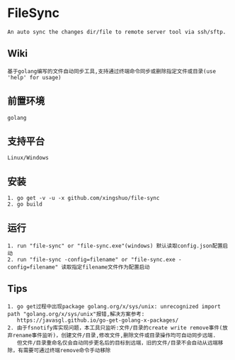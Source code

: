 FileSync
=========
    An auto sync the changes dir/file to remote server tool via ssh/sftp.

Wiki
----
    基于golang编写的文件自动同步工具,支持通过终端命令同步或删除指定文件或目录(use 'help' for usage)

前置环境
-----
    golang

支持平台
-----
    Linux/Windows

安装
-----
    1. go get -v -u -x github.com/xingshuo/file-sync
    2. go build

运行
-----
    1. run "file-sync" or "file-sync.exe"(windows) 默认读取config.json配置启动
    2. run "file-sync -config=filename" or "file-sync.exe -config=filename" 读取指定filename文件作为配置启动

Tips
-----
    1. go get过程中出现package golang.org/x/sys/unix: unrecognized import path "golang.org/x/sys/unix"报错,解决方案参考:
       https://javasgl.github.io/go-get-golang-x-packages/
    2. 由于fsnotify库实现问题，本工具只监听:文件/目录的create write remove事件(放弃rename事件监听)，创建文件/目录,修改文件,删除文件或目录操作均可自动同步远端.
       但文件/目录重命名仅会自动同步更名后的目标到远端，旧的文件/目录不会自动从远端移除，有需要可通过终端remove命令手动移除